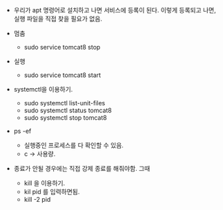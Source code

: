 - 우리가 apt 명령어로 설치하고 나면 서비스에 등록이 된다. 이렇게 등록되고 나면, 실행 파일을 직접 찾을 필요가 없음. 
- 멈춤 
	- sudo service tomcat8 stop 
- 실행 
	- sudo service tomcat8 start 


- systemctl을 이용하기. 
	- sudo systemctl list-unit-files 
	- sudo systemctl status tomcat8 
	- sudo systemctl stop tomcat8 

- ps -ef
	- 실행중인 프로세스를 다 확인할 수 있음. 
	- c -> 사용량. 
- 종료가 안될 경우에는 직접 강제 종료를 해줘야함. 그때 
	- kill 을 이용하기. 
	- kil pid 를 입력하면됨. 
	- kill -2 pid 

